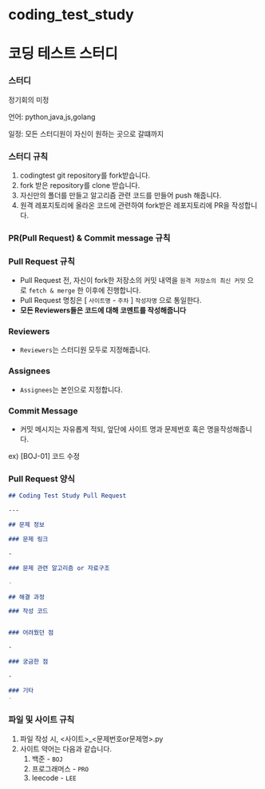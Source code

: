 # coding_test_study
# 코딩 테스트 스터디

### 스터디

정기회의 미정

언어: python,java,js,golang

일정: 모든 스터디원이 자신이 원하는 곳으로 갈떄까지

### 스터디 규칙

1. codingtest git repository를 fork받습니다.
2. fork 받은 repository를 clone 받습니다.
3. 자신만의 폴더를 만들고 알고리즘 관련 코드를 만들어 push 해줍니다.
4. 원격 레포지토리에 올라온 코드에 관련하여 fork받은 레포지토리에 PR을
작성합니다.

### PR(Pull Request) & Commit message 규칙

### **Pull Request 규칙**

- Pull Request 전, 자신이 fork한 저장소의 커밋 내역을 `원격 저장소의 최신 커밋` 으로 `fetch & merge` 한 이후에 진행합니다.
- Pull Request 명칭은 [ `사이트명` - `주차` ] `작성자명` 으로 통일한다.
- **모든 Reviewers들은 코드에 대해 코멘트를 작성해줍니다**

### **Reviewers**

- `Reviewers`는 스터디원 모두로 지정해줍니다.

### **Assignees**

- `Assignees`는 본인으로 지정합니다.

### **Commit Message**

- 커밋 메시지는 자유롭게 적되, 앞단에 사이트 명과 문제번호 혹은 명을작성해줍니다.

ex) [BOJ-01] 코드 수정

### Pull Request 양식

```markdown
## Coding Test Study Pull Request

---

## 문제 정보

### 문제 링크

-

### 문제 관련 알고리즘 or 자료구조

- 

## 해결 과정

### 작성 코드


### 어려웠던 점

-

### 궁금한 점

-

### 기타
-  
```

### 파일 및 사이트 규칙

1. 파일 작성 시, <사이트>_<문제번호or문제명>.py
2. 사이트 약어는 다음과 같습니다.
    1. 백준 - `BOJ`
    2. 프로그래머스 - `PRO`
    3. leecode - `LEE`
